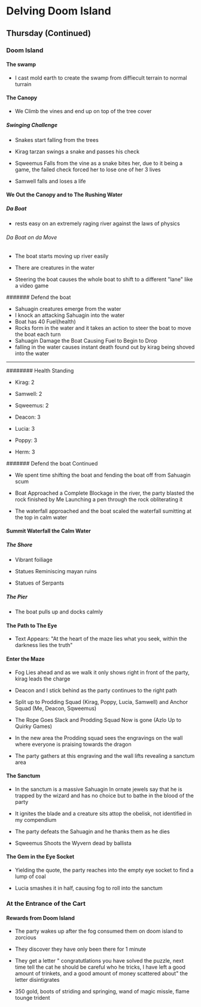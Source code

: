 # Delving Doom Island

## Thursday (Continued)

### Doom Island

#### The swamp

- I cast mold earth to create the swamp from diffiecult terrain to normal turrain

#### The Canopy

- We Climb the vines and end up on top of the tree cover

##### Swinging Challenge

- Snakes start falling from the trees

- Kirag tarzan swings a snake and passes his check

- Sqweemus Falls from the vine as a snake bites her, due to it being a game, the failed check forced her to lose one of her 3 lives

- Samwell falls and loses a life

#### We Out the Canopy and to The Rushing Water

##### Da Boat

- rests easy on an extremely raging river against the laws of physics

###### Da Boat on da Move

- The boat starts moving up river easily

- There are creatures in the water

- Steering the boat causes the whole boat to shift to a different "lane" like a video game

####### Defend the boat

- Sahuagin creatures emerge from the water
- I knock an attacking Sahuagin into the water
- Boat has 40 Fuel(health)
- Rocks form in the water and it takes an action to steer the boat to move the boat each turn
- Sahuagin Damage the Boat Causing Fuel to Begin to Drop
- falling in the water causes instant death found out by kirag being shoved into the water

---

######## Health Standing

- Kirag: 2

- Samwell: 2

- Sqweemus: 2

- Deacon: 3

- Lucia: 3

- Poppy: 3

- Herm: 3

####### Defend the boat Continued

- We spent time shifting the boat and fending the boat off from Sahuagin scum

- Boat Approached a Complete Blockage in the river, the party blasted the rock finished by Me Launching a pen through the rock obliterating it

- The waterfall approached and the boat scaled the waterfall sumitting at the top in calm water

#### Summit Waterfall the Calm Water

##### The Shore

- Vibrant foiliage

- Statues Reminiscing mayan ruins

- Statues of Serpants

##### The Pier

- The boat pulls up and docks calmly

#### The Path to The Eye

- Text Appears: "At the heart of the maze lies what you seek, within the darkness lies the truth"

#### Enter the Maze

- Fog Lies ahead and as we walk it only shows right in front of the party, kirag leads the charge

- Deacon and I stick behind as the party continues to the right path

- Split up to Prodding Squad (Kirag, Poppy, Lucia, Samwell) and Anchor Squad (Me, Deacon, Sqweemus)

- The Rope Goes Slack and Prodding Squad Now is gone (Azlo Up to Quirky Games)

- In the new area the Prodding squad sees the engravings on the wall where everyone is praising towards the dragon
- The party gathers at this engraving and the wall lifts revealing a sanctum area

#### The Sanctum

- In the sanctum is a massive Sahuagin In ornate jewels say that he is trapped by the wizard and has no choice but to bathe in the blood of the party

- It ignites the blade and a creature sits attop the obelisk, not identified in my compendium

- The party defeats the Sahuagin and he thanks them as he dies

- Sqweemus Shoots the Wyvern dead by ballista

#### The Gem in the Eye Socket

- Yielding the quote, the party reaches into the empty eye socket to find a lump of coal

- Lucia smashes it in half, causing fog to roll into the sanctum

### At the Entrance of the Cart

#### Rewards from Doom Island

- The party wakes up after the fog consumed them on doom island to zorcious

- They discover they have only been there for 1 minute

- They get a letter " congratutlations you have solved the puzzle, next time tell the cat he should be careful who he tricks, I have left a good amount of trinkets, and a good amount of money scattered about" the letter disintigrates

- 350 gold, boots of striding and springing, wand of magic missle, flame tounge trident
